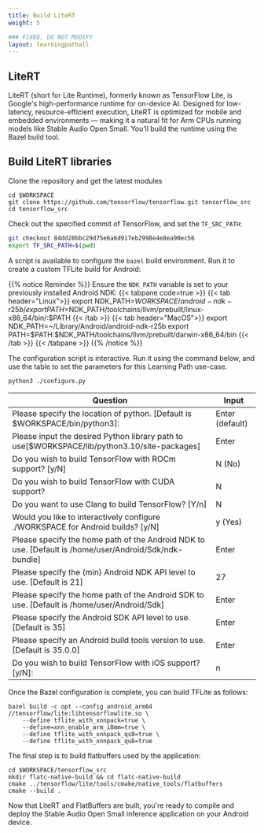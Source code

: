 ```yaml
---
title: Build LiteRT
weight: 5

### FIXED, DO NOT MODIFY
layout: learningpathall
---
```


## LiteRT

LiteRT (short for Lite Runtime), formerly known as TensorFlow Lite, is Google's high-performance runtime for on-device AI. Designed for low-latency, resource-efficient execution, LiteRT is optimized for mobile and embedded environments — making it a natural fit for Arm CPUs running models like Stable Audio Open Small. You’ll build the runtime using the Bazel build tool.

## Build LiteRT libraries

Clone the repository and get the latest modules

```console
cd $WORKSPACE
git clone https://github.com/tensorflow/tensorflow.git tensorflow_src
cd tensorflow_src
```

Check out the specified commit of TensorFlow, and set the `TF_SRC_PATH`:
```bash
git checkout 84dd28bbc29d75e6a6d917eb2998e4e8ea90ec56
export TF_SRC_PATH=$(pwd)
```

A script is available to configure the `bazel` build environment. Run it to create a custom TFLite build for Android:

{{% notice Reminder %}}
Ensure the `NDK_PATH` variable is set to your previously installed Android NDK:
{{< tabpane code=true >}}
  {{< tab header="Linux">}}
export NDK_PATH=$WORKSPACE/android-ndk-r25b/
export PATH=$NDK_PATH/toolchains/llvm/prebuilt/linux-x86_64/bin/:$PATH
  {{< /tab >}}
  {{< tab header="MacOS">}}
export NDK_PATH=~/Library/Android/android-ndk-r25b
export PATH=$PATH:$NDK_PATH/toolchains/llvm/prebuilt/darwin-x86_64/bin
  {{< /tab >}}
{{< /tabpane >}}
{{% /notice  %}}

The configuration script is interactive. Run it using the command below, and use the table to set the parameters for this Learning Path use-case.

```bash
python3 ./configure.py
```

|Question|Input|
|---|---|
|Please specify the location of python. [Default is $WORKSPACE/bin/python3]:| Enter (default) |
|Please input the desired Python library path to use[$WORKSPACE/lib/python3.10/site-packages] | Enter |
|Do you wish to build TensorFlow with ROCm support? [y/N]|N (No)|
|Do you wish to build TensorFlow with CUDA support?|N|
|Do you want to use Clang to build TensorFlow? [Y/n]|N|
|Would you like to interactively configure ./WORKSPACE for Android builds? [y/N]|y (Yes) |
|Please specify the home path of the Android NDK to use. [Default is /home/user/Android/Sdk/ndk-bundle]| Enter |
|Please specify the (min) Android NDK API level to use. [Default is 21] | 27 |
|Please specify the home path of the Android SDK to use. [Default is /home/user/Android/Sdk]| Enter |
|Please specify the Android SDK API level to use.  [Default is 35]| Enter |
|Please specify an Android build tools version to use.  [Default is 35.0.0]| Enter |
|Do you wish to build TensorFlow with iOS support? [y/N]:| n |

Once the Bazel configuration is complete, you can build TFLite as follows:

```console
bazel build -c opt --config android_arm64 //tensorflow/lite:libtensorflowlite.so \
    --define tflite_with_xnnpack=true \
    --define=xnn_enable_arm_i8mm=true \
    --define tflite_with_xnnpack_qs8=true \
    --define tflite_with_xnnpack_qu8=true
```

The final step is to build flatbuffers used by the application:
```
cd $WORKSPACE/tensorflow_src
mkdir flatc-native-build && cd flatc-native-build
cmake ../tensorflow/lite/tools/cmake/native_tools/flatbuffers
cmake --build .
```

Now that LiteRT and FlatBuffers are built, you're ready to compile and deploy the Stable Audio Open Small inference application on your Android device.








